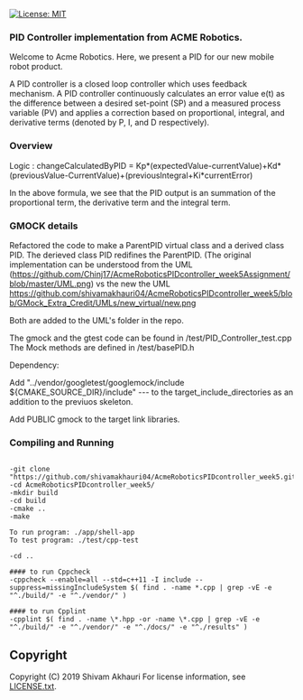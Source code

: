 [![License: MIT](https://img.shields.io/badge/License-MIT-green.svg)](https://github.com/shivamakhauri04/AcmeRoboticsPIDcontroller_week5/blob/GMock_Extra_Credit/License.txt)       

### PID Controller implementation from ACME Robotics. 

Welcome to Acme Robotics. Here, we present a PID for our new mobile
robot product.

A PID controller is a closed loop controller which uses feedback
mechanism. A PID controller continuously calculates an error value e(t)
as the difference between a desired set-point (SP) and a measured
process variable (PV) and applies a correction based on proportional,
integral, and derivative terms (denoted by P, I, and D respectively).

### Overview

Logic : changeCalculatedByPID = Kp*(expectedValue-currentValue)+Kd*(previousValue-CurrentValue)+(previousIntegral+Ki*currentError)

In the above formula, we see that the PID output is an summation of the
proportional term, the derivative term and the integral term.

### GMOCK details

Refactored the code to make a ParentPID virtual class and a derived class PID. The derieved class PID redifines the ParentPID. (The original implementation can be understood from the UML (https://github.com/Chinj17/AcmeRoboticsPIDcontroller_week5Assignment/blob/master/UML.png) vs the new the UML  https://github.com/shivamakhauri04/AcmeRoboticsPIDcontroller_week5/blob/GMock_Extra_Credit/UMLs/new_virtual/new.png

Both are added to the UML's folder in the repo.

The gmock and the gtest code can be found in /test/PID_Controller_test.cpp
The Mock methods are defined in /test/basePID.h

Dependency:

Add "../vendor/googletest/googlemock/include ${CMAKE_SOURCE_DIR}/include"   --- to the target_include_directories as an addition to the previuos skeleton.

Add PUBLIC gmock to the target link libraries.



### Compiling and Running

```

-git clone "https://github.com/shivamakhauri04/AcmeRoboticsPIDcontroller_week5.git"
-cd AcmeRoboticsPIDcontroller_week5/
-mkdir build
-cd build
-cmake ..
-make

To run program: ./app/shell-app
To test program: ./test/cpp-test

-cd ..

#### to run Cppcheck
-cppcheck --enable=all --std=c++11 -I include --suppress=missingIncludeSystem $( find . -name *.cpp | grep -vE -e "^./build/" -e "^./vendor/" )

#### to run Cpplint
-cpplint $( find . -name \*.hpp -or -name \*.cpp | grep -vE -e "^./build/" -e "^./vendor/" -e "^./docs/" -e "^./results" )

```


## Copyright

Copyright (C) 2019 Shivam Akhauri
For license information, see [LICENSE.txt](LICENSE.txt).
